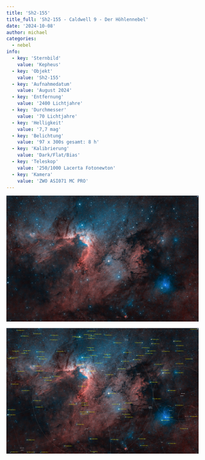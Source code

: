 ```yaml
---
title: 'Sh2-155'
title_full: 'Sh2-155 - Caldwell 9 - Der Höhlennebel'
date: '2024-10-08'
author: michael
categories:
  - nebel
info:
  - key: 'Sternbild'
    value: 'Kepheus'
  - key: 'Objekt'
    value: 'Sh2-155'
  - key: 'Aufnahmedatum'
    value: 'August 2024'
  - key: 'Entfernung'
    value: '2400 Lichtjahre'
  - key: 'Durchmesser'
    value: '70 Lichtjahre'
  - key: 'Helligkeit'
    value: '7,7 mag'
  - key: 'Belichtung'
    value: '97 x 300s gesamt: 8 h'
  - key: 'Kalibrierung'
    value: 'Dark/Flat/Bias'
  - key: 'Teleskop'
    value: '250/1000 Lacerta Fotonewton'
  - key: 'Kamera'
    value: 'ZWO ASI071 MC PRO'
---
```


![Sh2-155](header.jpg 'Sh2-155')

![Sh2-155 mit Annotationen](Sh2-155-Annotated.jpg 'Sh2-155 mit Annotationen')
